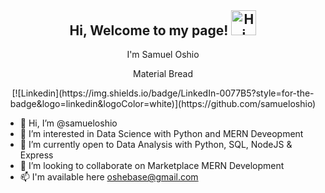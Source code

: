 <h2 align="center" style="margin-top: 0px;">Hi, Welcome to my page! <img width="40" src="https://github-production-user-asset-6210df.s3.amazonaws.com/24524555/238178097-766d336d-b87d-44ba-807c-c51de2bc6b4d.gif" alt="Hi" align="top-center" /> </h2>

<p align="center" style="margin-top: 0px;">I'm Samuel Oshio</p>
<p align="center" style="margin-top: 0px;">Material Bread</p>

<div align="center" >
[![Linkedin](https://img.shields.io/badge/LinkedIn-0077B5?style=for-the-badge&logo=linkedin&logoColor=white)](https://github.com/samueloshio)
</div>

- 👋 Hi, I’m @samueloshio
- 👀 I’m interested in Data Science with Python and MERN Deveopment
- 🌱 I’m currently open to Data Analysis with Python, SQL, NodeJS & Express 
- 💞️ I’m looking to collaborate on Marketplace MERN Development
- 📫 I'm available here oshebase@gmail.com

<!---
samueloshio/samueloshio is a ✨ special ✨ repository because its `README.md` (this file) appears on your GitHub profile.
You can click the Preview link to take a look at your changes.
--->
